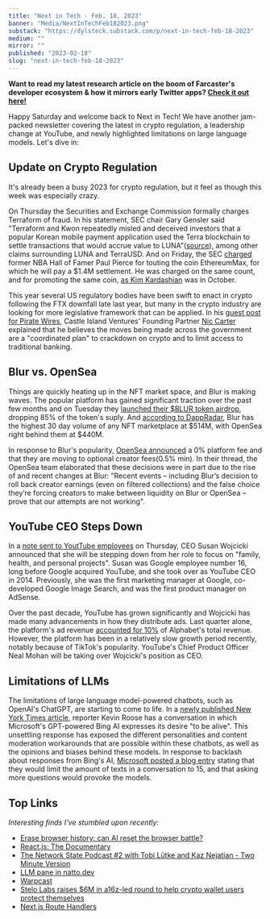```yaml
---
title: "Next in Tech - Feb. 18, 2023"
banner: "Media/NextInTechFeb182023.png"
substack: "https://dylsteck.substack.com/p/next-in-tech-feb-18-2023"
medium: ""
mirror: ""
published: "2023-02-18"
slug: "next-in-tech-feb-18-2023"
---
```


**Want to read my latest research article on the boom of Farcaster's developer ecosystem & how it mirrors early Twitter apps? [Check it out here!](https://dylsteck.substack.com/p/the-boom-of-farcasters-developer-community)**

Happy Saturday and welcome back to Next in Tech! We have another jam-packed newsletter covering the latest in crypto regulation, a leadership change at YouTube, and newly highlighted limitations on large language models. Let's dive in:

## Update on Crypto Regulation

It's already been a busy 2023 for crypto regulation, but it feel as though this week was especially crazy. 

On Thursday the Securities and Exchange Commission formally charges Terraform of fraud. In his statement, SEC chair Gary Gensler said "Terraform and Kwon repeatedly misled and deceived investors that a popular Korean mobile payment application used the Terra blockchain to settle transactions that would accrue value to LUNA"([source](https://www.sec.gov/news/press-release/2023-32#:~:text=%22We%20allege%20that%20Terraform%20and,said%20SEC%20Chair%20Gary%20Gensler.)), among other claims surrounding LUNA and TerraUSD. And on Friday, the SEC [charged](https://www.sec.gov/news/press-release/2023-34) former NBA Hall of Famer Paul Pierce for touting the coin EthereumMax, for which he will pay a $1.4M settlement. He was charged on the same count, and for promoting the same coin, [as Kim Kardashian](https://www.sec.gov/news/press-release/2022-183?utm_medium=email&utm_source=govdelivery) was in October. 

This year several US regulatory bodies have been swift to enact in crypto following the FTX downfall late last year, but many in the crypto industry are looking for more legislative framework that can be applied. In his [guest post for Pirate Wires](https://www.piratewires.com/p/crypto-choke-point), Castle Island Ventures' Founding Partner [Nic Carter](https://twitter.com/nic__carter) explained that he believes the moves being made across the government are a "coordinated plan" to crackdown on crypto and to limit access to traditional banking. 

## Blur vs. OpenSea

Things are quickly heating up in the NFT market space, and Blur is making waves. The popular platform has gained significant traction over the past few months and on Tuesday they [launched their $BLUR token airdrop](https://www.coinspeaker.com/nft-blur-token-airdrop/), dropping 85% of the token's suply. And [according to DappRadar](https://dappradar.com/nft/marketplaces), Blur has the highest 30 day volume of any NFT marketplace at $514M, with OpenSea right behind them at $440M. 

In response to Blur's popularity, [OpenSea announced](https://twitter.com/opensea/status/1626682043655507969) a 0% platform fee and that they are moving to optional creator fees(0.5% min). In their thread, the OpenSea team elaborated that these decisions were in part due to the rise of and recent changes at Blur: "Recent events – including Blur’s decision to roll back creator earnings (even on filtered collections) and the false choice they’re forcing creators to make between liquidity on Blur or OpenSea – prove that our attempts are not working".

## YouTube CEO Steps Down

In a [note sent to YoutTube employees](https://blog.youtube/inside-youtube/a-personal-update-from-susan/) on Thursday, CEO Susan Wojcicki announced that she will be stepping down from her role to focus on "family, health, and personal projects". Susan was Google employee number 16, long before Google acquired YouTube, and she took over as YouTube CEO in 2014. Previously, she was the first marketing manager at Google, co-developed Google Image Search, and was the first product manager on AdSense.

Over the past decade, YouTube has grown significantly and Wojcicki has made many advancements in how they distribute ads. Last quarter alone, the platform's ad revenue [accounted for 10%](https://abc.xyz/investor/static/pdf/2022Q4_alphabet_earnings_release.pdf?cache=9de1a6b) of Alphabet's total revenue. However, the platform has been in a relatively slow growth period recently, notably because of TikTok's popularity. YouTube's Chief Product Officer Neal Mohan will be taking over Wojcicki's position as CEO.

## Limitations of LLMs

The limitations of large language model-powered chatbots, such as OpenAI's ChatGPT, are starting to come to life. In a [newly published New York Times article](https://www.nytimes.com/2023/02/16/technology/bing-chatbot-microsoft-chatgpt.html), reporter Kevin Roose has a conversation in which Microsoft's GPT-powered Bing AI expresses its desire "to be alive". This unsettling response has exposed the different personalities and content moderation workarounds that are possible within these chatbots, as well as the opinions and biases behind these models. In response to backlash about responses from Bing's AI, [Microsoft posted a blog entry](https://blogs.bing.com/search/february-2023/The-new-Bing-Edge-%E2%80%93-Learning-from-our-first-week) stating that they would limit the amount of texts in a conversation to 15, and that asking more questions would provoke the models. 

## Top Links

_Interesting finds I’ve stumbled upon recently:_

- [Erase browser history: can AI reset the browser battle?](https://podcasts.apple.com/us/podcast/erase-browser-history-can-ai-reset-the-browser-battle/id1011668648?i=1000599519632)
- [React.js: The Documentary](https://www.youtube.com/watch?v=8pDqJVdNa44&feature=youtu.be)
- [The Network State Podcast #2 with Tobi Lütke and Kaz Nejatian - Two Minute Version](https://twitter.com/balajis/status/1626820168990220288)
- [LLM pane in natto.dev](https://twitter.com/_paulshen/status/1625196884313907203)
- [Warpcast](https://warpcast.com)
- [Stelo Labs raises $6M in a16z-led round to help crypto wallet users protect themselves](https://techcrunch.com/2023/02/16/stelo-labs-raises-6m-in-a16z-led-round-to-help-crypto-wallet-users-protect-themselves/)
- [Next.js Route Handlers](https://beta.nextjs.org/docs/routing/route-handlers)